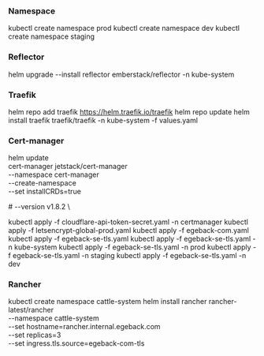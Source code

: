 ### Namespace
  kubectl create namespace prod
  kubectl create namespace dev
  kubectl create namespace staging

### Reflector
  helm upgrade --install reflector emberstack/reflector -n kube-system

### Traefik
  helm repo add traefik https://helm.traefik.io/traefik
  helm repo update
  helm install traefik traefik/traefik -n kube-system -f values.yaml

### Cert-manager
  helm update \
    cert-manager jetstack/cert-manager \
    --namespace cert-manager \
    --create-namespace \
    --set installCRDs=true
  
  \# --version v1.8.2 \
  
  kubectl apply -f cloudflare-api-token-secret.yaml -n certmanager
  kubectl apply -f letsencrypt-global-prod.yaml
  kubectl apply -f egeback-com.yaml
  kubectl apply -f egeback-se-tls.yaml
  kubectl apply -f egeback-se-tls.yaml -n kube-system
  kubectl apply -f egeback-se-tls.yaml -n prod
  kubectl apply -f egeback-se-tls.yaml -n staging
  kubectl apply -f egeback-se-tls.yaml -n dev

### Rancher
  kubectl create namespace cattle-system
  helm install rancher rancher-latest/rancher \
    --namespace cattle-system \
    --set hostname=rancher.internal.egeback.com \
    --set replicas=3 \
    --set ingress.tls.source=egeback-com-tls
